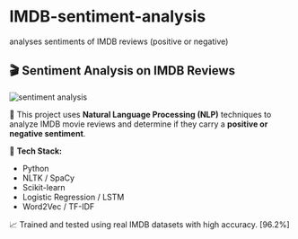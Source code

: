 # IMDB-sentiment-analysis
 analyses sentiments of IMDB reviews (positive or negative)

 ## 🎬 Sentiment Analysis on IMDB Reviews

![sentiment analysis](https://github.com/user-attachments/assets/f635915a-56d6-4e3f-86a7-09f3d1338ebb)


📌 This project uses **Natural Language Processing (NLP)** techniques to analyze IMDB movie reviews and determine if they carry a **positive or negative sentiment**.

🔧 **Tech Stack:**  
- Python  
- NLTK / SpaCy  
- Scikit-learn  
- Logistic Regression / LSTM  
- Word2Vec / TF-IDF  

📈 Trained and tested using real IMDB datasets with high accuracy. [96.2%]


